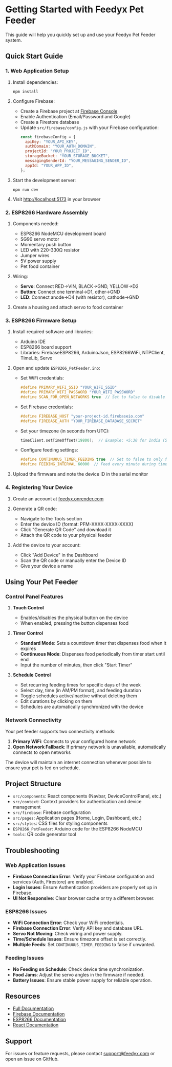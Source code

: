 # Getting Started with Feedyx Pet Feeder

This guide will help you quickly set up and use your Feedyx Pet Feeder system.

## Quick Start Guide

### 1. Web Application Setup

1. Install dependencies:

   ```
   npm install
   ```

2. Configure Firebase:

   - Create a Firebase project at [Firebase Console](https://console.firebase.google.com/)
   - Enable Authentication (Email/Password and Google)
   - Create a Firestore database
   - Update `src/firebase/config.js` with your Firebase configuration:
     ```javascript
     const firebaseConfig = {
       apiKey: "YOUR_API_KEY",
       authDomain: "YOUR_AUTH_DOMAIN",
       projectId: "YOUR_PROJECT_ID",
       storageBucket: "YOUR_STORAGE_BUCKET",
       messagingSenderId: "YOUR_MESSAGING_SENDER_ID",
       appId: "YOUR_APP_ID",
     };
     ```

3. Start the development server:

   ```
   npm run dev
   ```

4. Visit [http://localhost:5173](http://localhost:5173) in your browser

### 2. ESP8266 Hardware Assembly

1. Components needed:

   - ESP8266 NodeMCU development board
   - SG90 servo motor
   - Momentary push button
   - LED with 220-330Ω resistor
   - Jumper wires
   - 5V power supply
   - Pet food container

2. Wiring:

   - **Servo**: Connect RED→VIN, BLACK→GND, YELLOW→D2
   - **Button**: Connect one terminal→D1, other→GND
   - **LED**: Connect anode→D4 (with resistor), cathode→GND

3. Create a housing and attach servo to food container

### 3. ESP8266 Firmware Setup

1. Install required software and libraries:

   - Arduino IDE
   - ESP8266 board support
   - Libraries: FirebaseESP8266, ArduinoJson, ESP8266WiFi, NTPClient, TimeLib, Servo

2. Open and update `ESP8266_PetFeeder.ino`:

   - Set WiFi credentials:

     ```cpp
     #define PRIMARY_WIFI_SSID "YOUR_WIFI_SSID"
     #define PRIMARY_WIFI_PASSWORD "YOUR_WIFI_PASSWORD"
     #define SCAN_FOR_OPEN_NETWORKS true  // Set to false to disable auto-connect feature
     ```

   - Set Firebase credentials:

     ```cpp
     #define FIREBASE_HOST "your-project-id.firebaseio.com"
     #define FIREBASE_AUTH "YOUR_FIREBASE_DATABASE_SECRET"
     ```

   - Set your timezone (in seconds from UTC):

     ```cpp
     timeClient.setTimeOffset(19800);  // Example: +5:30 for India (5.5 hours * 3600 seconds)
     ```

   - Configure feeding settings:
     ```cpp
     #define CONTINUOUS_TIMER_FEEDING true  // Set to false to only feed at timer end
     #define FEEDING_INTERVAL 60000  // Feed every minute during timer (milliseconds)
     ```

3. Upload the firmware and note the device ID in the serial monitor

### 4. Registering Your Device

1. Create an account at [feedyx.onrender.com](https://feedyx.onrender.com)
2. Generate a QR code:

   - Navigate to the Tools section
   - Enter the device ID (format: PFM-XXXX-XXXX-XXXX)
   - Click "Generate QR Code" and download it
   - Attach the QR code to your physical feeder

3. Add the device to your account:
   - Click "Add Device" in the Dashboard
   - Scan the QR code or manually enter the Device ID
   - Give your device a name

## Using Your Pet Feeder

### Control Panel Features

1. **Touch Control**

   - Enables/disables the physical button on the device
   - When enabled, pressing the button dispenses food

2. **Timer Control**

   - **Standard Mode**: Sets a countdown timer that dispenses food when it expires
   - **Continuous Mode**: Dispenses food periodically from timer start until end
   - Input the number of minutes, then click "Start Timer"

3. **Schedule Control**
   - Set recurring feeding times for specific days of the week
   - Select day, time (in AM/PM format), and feeding duration
   - Toggle schedules active/inactive without deleting them
   - Edit durations by clicking on them
   - Schedules are automatically synchronized with the device

### Network Connectivity

Your pet feeder supports two connectivity methods:

1. **Primary WiFi**: Connects to your configured home network
2. **Open Network Fallback**: If primary network is unavailable, automatically connects to open networks

The device will maintain an internet connection whenever possible to ensure your pet is fed on schedule.

## Project Structure

- `src/components`: React components (Navbar, DeviceControlPanel, etc.)
- `src/context`: Context providers for authentication and device management
- `src/firebase`: Firebase configuration
- `src/pages`: Application pages (Home, Login, Dashboard, etc.)
- `src/styles`: CSS files for styling components
- `ESP8266_PetFeeder`: Arduino code for the ESP8266 NodeMCU
- `tools`: QR code generator tool

## Troubleshooting

### Web Application Issues

- **Firebase Connection Error**: Verify your Firebase configuration and services (Auth, Firestore) are enabled.
- **Login Issues**: Ensure Authentication providers are properly set up in Firebase.
- **UI Not Responsive**: Clear browser cache or try a different browser.

### ESP8266 Issues

- **WiFi Connection Error**: Check your WiFi credentials.
- **Firebase Connection Error**: Verify API key and database URL.
- **Servo Not Moving**: Check wiring and power supply.
- **Time/Schedule Issues**: Ensure timezone offset is set correctly.
- **Multiple Feeds**: Set `CONTINUOUS_TIMER_FEEDING` to false if unwanted.

### Feeding Issues

- **No Feeding on Schedule**: Check device time synchronization.
- **Food Jams**: Adjust the servo angles in the firmware if needed.
- **Battery Issues**: Ensure stable power supply for reliable operation.

## Resources

- [Full Documentation](https://github.com/yourusername/pet-feeder-machine#readme)
- [Firebase Documentation](https://firebase.google.com/docs)
- [ESP8266 Documentation](https://arduino-esp8266.readthedocs.io/en/latest/)
- [React Documentation](https://react.dev/)

## Support

For issues or feature requests, please contact support@feedyx.com or open an issue on GitHub.

